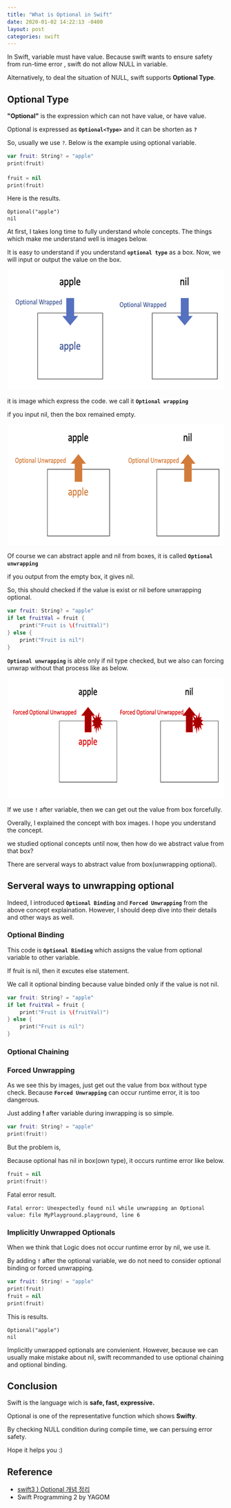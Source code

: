 ```yaml
---
title: "What is Optional in Swift"
date: 2020-01-02 14:22:13 -0400
layout: post
categories: swift
---
```


In Swift, variable must have value. Because swift wants to ensure safety from run-time error , swift do not allow NULL in variable.

Alternatively, to deal the situation of NULL, swift supports __Optional Type__.

## Optional Type
__"Optional"__  is the expression which can not have value, or have value.

Optional is expressed as __`Optional<Type>`__ and it can be shorten as __`?`__

So, usually we use `?`. Below is the example using optional variable.


```swift
var fruit: String? = "apple"
print(fruit)

fruit = nil
print(fruit)
```
Here is the results.

```
Optional("apple")
nil
```

At first, I takes long time to fully understand whole concepts. The things which make me understand well is images below.

It is easy to understand if you understand __`optional type`__ as a box. 
Now, we will input or output the value on the box.

<img src="/images/optional/op1.png" width="600" height="280">

it is image which express the code. 
we call it __`Optional wrapping`__

if you input nil, then the box remained empty.

<img src="/images/optional/op2.png" width="600" height="280">

Of course we can abstract apple and nil from boxes, it is called __`Optional unwrapping`__

if you output from the empty box, it gives nil.

So, this should checked if the value is exist or nil before unwrapping optional. 

```swift
var fruit: String? = "apple"
if let fruitVal = fruit {
    print("Fruit is \(fruitVal)")
} else {
    print("Fruit is nil")
}
```

__`Optional unwrapping`__ is able only if nil type checked, but we also can forcing unwrap without that process like as below.

<img src="/images/optional/op3.png" width="600" height="280">

If we use __`!`__ after variable, then we can get out the value from box forcefully.


Overally, I explained the concept with box images. I hope you understand the concept.

we studied optional concepts until now, then how do we abstract value from that box?

There are serveral ways to abstract value from box(unwrapping optional).

## Serveral ways to unwrapping optional

Indeed, I introduced __`Optional Binding`__ and __`Forced Unwrapping`__ from the above concept explaination. However, I should deep dive into their details and other ways as well. 

### Optional Binding

This code is __`Optional Binding`__ which assigns the value from optional variable to other variable.

If fruit is nil, then it excutes else statement.

We call it optional binding because value binded only if the value is not nil.


```swift
var fruit: String? = "apple"
if let fruitVal = fruit {
    print("Fruit is \(fruitVal)")
} else {
    print("Fruit is nil")
}
```

### Optional Chaining

### Forced Unwrapping
As we see this by images, just get out the value from box without type check.
Because __`Forced Unwrapping`__ can occur runtime error, it is too dangerous.


Just adding __!__ after variable during inwrapping is so simple.

```swift
var fruit: String? = "apple"
print(fruit!)
```

But the problem is,

Because optional has nil in box(own type), it occurs runtime error like below.

```swift
fruit = nil
print(fruit!)
```
Fatal error result.
```
Fatal error: Unexpectedly found nil while unwrapping an Optional value: file MyPlayground.playground, line 6
```
### Implicitly Unwrapped Optionals

When we think that Logic does not occur runtime error by nil, we use it.

By adding __`!`__ after the optional variable, we do not need to consider optional binding or forced unwrapping.


```swift 
var fruit: String! = "apple"
print(fruit)
fruit = nil
print(fruit)
```
This is results.

```
Optional("apple")
nil
```

Implicitly unwrapped optionals are convienient. However, because we can usually make mistake about nil, swift recommanded to use optional chaining and optional binding.

## Conclusion
Swift is the language wich is __safe, fast, expressive.__

Optional is one of the representative function which shows __Swifty__.

By checking NULL condition during compile time, we can persuing error safety.

Hope it helps you :)

## Reference
- [swift3 ) Optional 개념 정리](https://zeddios.tistory.com/16)
- Swift Programming 2 by YAGOM 
